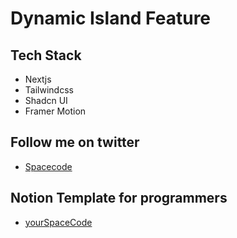# Dynamic Island Feature

## Tech Stack

- Nextjs
- Tailwindcss
- Shadcn UI
- Framer Motion

## Follow me on twitter

- [Spacecode](https://twitter.com/spacecode_)

## Notion Template for programmers

- [yourSpaceCode](https://yourspacecode.gumroad.com/)
